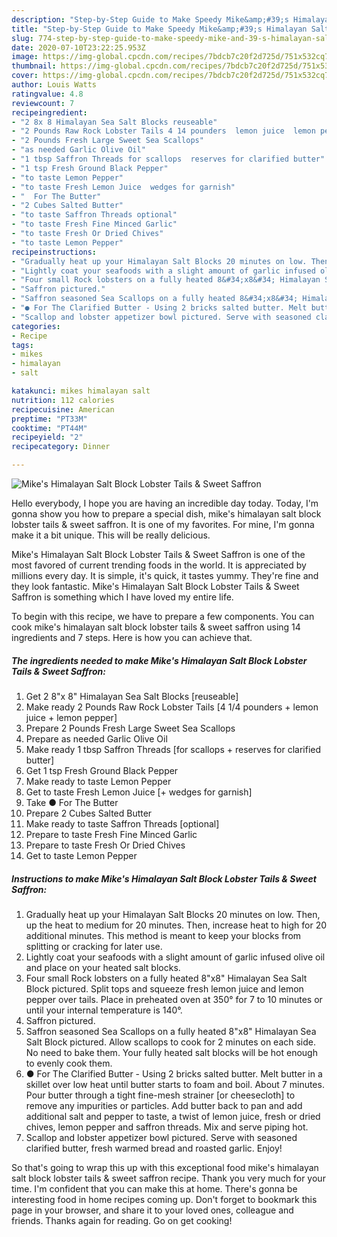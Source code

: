 ```yaml
---
description: "Step-by-Step Guide to Make Speedy Mike&amp;#39;s Himalayan Salt Block Lobster Tails &amp;amp; Sweet Saffron"
title: "Step-by-Step Guide to Make Speedy Mike&amp;#39;s Himalayan Salt Block Lobster Tails &amp;amp; Sweet Saffron"
slug: 774-step-by-step-guide-to-make-speedy-mike-and-39-s-himalayan-salt-block-lobster-tails-and-amp-sweet-saffron
date: 2020-07-10T23:22:25.953Z
image: https://img-global.cpcdn.com/recipes/7bdcb7c20f2d725d/751x532cq70/mikes-himalayan-salt-block-lobster-tails-sweet-saffron-recipe-main-photo.jpg
thumbnail: https://img-global.cpcdn.com/recipes/7bdcb7c20f2d725d/751x532cq70/mikes-himalayan-salt-block-lobster-tails-sweet-saffron-recipe-main-photo.jpg
cover: https://img-global.cpcdn.com/recipes/7bdcb7c20f2d725d/751x532cq70/mikes-himalayan-salt-block-lobster-tails-sweet-saffron-recipe-main-photo.jpg
author: Louis Watts
ratingvalue: 4.8
reviewcount: 7
recipeingredient:
- "2 8x 8 Himalayan Sea Salt Blocks reuseable"
- "2 Pounds Raw Rock Lobster Tails 4 14 pounders  lemon juice  lemon pepper"
- "2 Pounds Fresh Large Sweet Sea Scallops"
- "as needed Garlic Olive Oil"
- "1 tbsp Saffron Threads for scallops  reserves for clarified butter"
- "1 tsp Fresh Ground Black Pepper"
- "to taste Lemon Pepper"
- "to taste Fresh Lemon Juice  wedges for garnish"
- "  For The Butter"
- "2 Cubes Salted Butter"
- "to taste Saffron Threads optional"
- "to taste Fresh Fine Minced Garlic"
- "to taste Fresh Or Dried Chives"
- "to taste Lemon Pepper"
recipeinstructions:
- "Gradually heat up your Himalayan Salt Blocks 20 minutes on low. Then, up the heat to medium for 20 minutes. Then, increase heat to high for 20 additional minutes. This method is meant to keep your blocks from splitting or cracking for later use."
- "Lightly coat your seafoods with a slight amount of garlic infused olive oil and place on your heated salt blocks."
- "Four small Rock lobsters on a fully heated 8&#34;x8&#34; Himalayan Sea Salt Block pictured. Split tops and squeeze fresh lemon juice and lemon pepper over tails. Place in preheated oven at 350° for 7 to 10 minutes or until your internal temperature is 140°."
- "Saffron pictured."
- "Saffron seasoned Sea Scallops on a fully heated 8&#34;x8&#34; Himalayan Sea Salt Block pictured. Allow scallops to cook for 2 minutes on each side. No need to bake them. Your fully heated salt blocks will be hot enough to evenly cook them."
- "● For The Clarified Butter - Using 2 bricks salted butter. Melt butter in a skillet over low heat until butter starts to foam and boil. About 7 minutes. Pour butter through a tight fine-mesh strainer [or cheesecloth] to remove any impurities or particles. Add butter back to pan and add additional salt and pepper to taste, a twist of lemon juice, fresh or dried chives, lemon pepper and saffron threads. Mix and serve piping hot."
- "Scallop and lobster appetizer bowl pictured. Serve with seasoned clarified butter, fresh warmed bread and roasted garlic. Enjoy!"
categories:
- Recipe
tags:
- mikes
- himalayan
- salt

katakunci: mikes himalayan salt 
nutrition: 112 calories
recipecuisine: American
preptime: "PT33M"
cooktime: "PT44M"
recipeyield: "2"
recipecategory: Dinner

---
```



![Mike&#39;s Himalayan Salt Block Lobster Tails &amp; Sweet Saffron](https://img-global.cpcdn.com/recipes/7bdcb7c20f2d725d/751x532cq70/mikes-himalayan-salt-block-lobster-tails-sweet-saffron-recipe-main-photo.jpg)

Hello everybody, I hope you are having an incredible day today. Today, I'm gonna show you how to prepare a special dish, mike&#39;s himalayan salt block lobster tails &amp; sweet saffron. It is one of my favorites. For mine, I'm gonna make it a bit unique. This will be really delicious.



Mike&#39;s Himalayan Salt Block Lobster Tails &amp; Sweet Saffron is one of the most favored of current trending foods in the world. It is appreciated by millions every day. It is simple, it's quick, it tastes yummy. They're fine and they look fantastic. Mike&#39;s Himalayan Salt Block Lobster Tails &amp; Sweet Saffron is something which I have loved my entire life.


To begin with this recipe, we have to prepare a few components. You can cook mike&#39;s himalayan salt block lobster tails &amp; sweet saffron using 14 ingredients and 7 steps. Here is how you can achieve that.

<!--inarticleads1-->

##### The ingredients needed to make Mike&#39;s Himalayan Salt Block Lobster Tails &amp; Sweet Saffron:

1. Get 2 8&#34;x 8&#34; Himalayan Sea Salt Blocks [reuseable]
1. Make ready 2 Pounds Raw Rock Lobster Tails [4 1/4 pounders + lemon juice + lemon pepper]
1. Prepare 2 Pounds Fresh Large Sweet Sea Scallops
1. Prepare as needed Garlic Olive Oil
1. Make ready 1 tbsp Saffron Threads [for scallops + reserves for clarified butter]
1. Get 1 tsp Fresh Ground Black Pepper
1. Make ready to taste Lemon Pepper
1. Get to taste Fresh Lemon Juice [+ wedges for garnish]
1. Take  ● For The Butter
1. Prepare 2 Cubes Salted Butter
1. Make ready to taste Saffron Threads [optional]
1. Prepare to taste Fresh Fine Minced Garlic
1. Prepare to taste Fresh Or Dried Chives
1. Get to taste Lemon Pepper




<!--inarticleads2-->

##### Instructions to make Mike&#39;s Himalayan Salt Block Lobster Tails &amp; Sweet Saffron:

1. Gradually heat up your Himalayan Salt Blocks 20 minutes on low. Then, up the heat to medium for 20 minutes. Then, increase heat to high for 20 additional minutes. This method is meant to keep your blocks from splitting or cracking for later use.
1. Lightly coat your seafoods with a slight amount of garlic infused olive oil and place on your heated salt blocks.
1. Four small Rock lobsters on a fully heated 8&#34;x8&#34; Himalayan Sea Salt Block pictured. Split tops and squeeze fresh lemon juice and lemon pepper over tails. Place in preheated oven at 350° for 7 to 10 minutes or until your internal temperature is 140°.
1. Saffron pictured.
1. Saffron seasoned Sea Scallops on a fully heated 8&#34;x8&#34; Himalayan Sea Salt Block pictured. Allow scallops to cook for 2 minutes on each side. No need to bake them. Your fully heated salt blocks will be hot enough to evenly cook them.
1. ● For The Clarified Butter - Using 2 bricks salted butter. Melt butter in a skillet over low heat until butter starts to foam and boil. About 7 minutes. Pour butter through a tight fine-mesh strainer [or cheesecloth] to remove any impurities or particles. Add butter back to pan and add additional salt and pepper to taste, a twist of lemon juice, fresh or dried chives, lemon pepper and saffron threads. Mix and serve piping hot.
1. Scallop and lobster appetizer bowl pictured. Serve with seasoned clarified butter, fresh warmed bread and roasted garlic. Enjoy!




So that's going to wrap this up with this exceptional food mike&#39;s himalayan salt block lobster tails &amp; sweet saffron recipe. Thank you very much for your time. I'm confident that you can make this at home. There's gonna be interesting food in home recipes coming up. Don't forget to bookmark this page in your browser, and share it to your loved ones, colleague and friends. Thanks again for reading. Go on get cooking!
